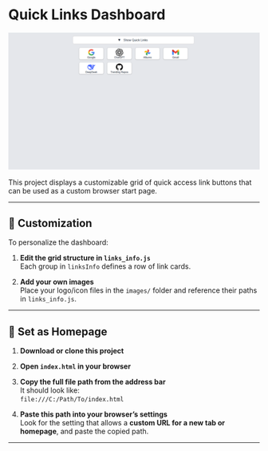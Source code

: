 # Quick Links Dashboard

![Screenshot of the Dashboard](./Screenshot.png)

This project displays a customizable grid of quick access link buttons that can be used as a custom browser start page.

---

## 🔧 Customization

To personalize the dashboard:

1. **Edit the grid structure in `links_info.js`**  
   Each group in `linksInfo` defines a row of link cards.

2. **Add your own images**  
   Place your logo/icon files in the `images/` folder and reference their paths in `links_info.js`.

---

## 🚀 Set as Homepage

1. **Download or clone this project**  

2. **Open `index.html` in your browser**

3. **Copy the full file path from the address bar**  
   It should look like:  
   `file:///C:/Path/To/index.html`

4. **Paste this path into your browser’s settings**  
   Look for the setting that allows a **custom URL for a new tab or homepage**, and paste the copied path.

---
